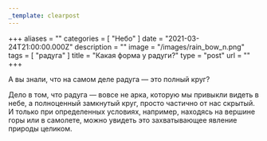 ```yaml
---
_template: clearpost
---
```



+++
aliases = ""
categories = [ "Небо" ]
date = "2021-03-24T21:00:00.000Z"
description = ""
image = "/images/rain_bow_n.png"
tags = [ "радуга" ]
title = "Какая форма у радуги?"
type = "post"
url = ""
+++


А вы знали, что на самом деле радуга — это полный круг?  
  
Дело в том, что радуга — вовсе не арка, которую мы привыкли видеть в небе, а полноценный замкнутый круг, просто частично от нас скрытый. И только при определенных условиях, например, находясь на вершине горы или в самолете, можно увидеть это захватывающее явление природы целиком.
